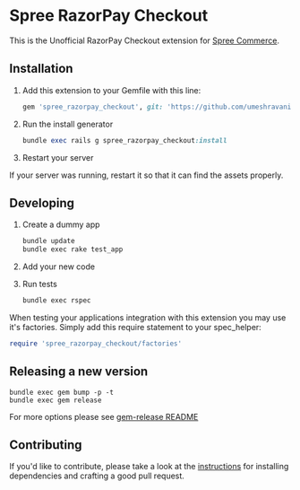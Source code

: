# Spree RazorPay Checkout

This is the Unofficial RazorPay Checkout extension for [Spree Commerce](https://spreecommerce.org).

## Installation

1. Add this extension to your Gemfile with this line:

    ```ruby
    gem 'spree_razorpay_checkout', git: 'https://github.com/umeshravani/spree_razorpay_checkout'
    ```
2. Run the install generator

    ```ruby
    bundle exec rails g spree_razorpay_checkout:install
    ```

3. Restart your server

  If your server was running, restart it so that it can find the assets properly.

## Developing

1. Create a dummy app

    ```bash
    bundle update
    bundle exec rake test_app
    ```

2. Add your new code
3. Run tests

    ```bash
    bundle exec rspec
    ```

When testing your applications integration with this extension you may use it's factories.
Simply add this require statement to your spec_helper:

```ruby
require 'spree_razorpay_checkout/factories'
```

## Releasing a new version

```shell
bundle exec gem bump -p -t
bundle exec gem release
```

For more options please see [gem-release README](https://github.com/svenfuchs/gem-release)

## Contributing

If you'd like to contribute, please take a look at the
[instructions](CONTRIBUTING.md) for installing dependencies and crafting a good
pull request.
